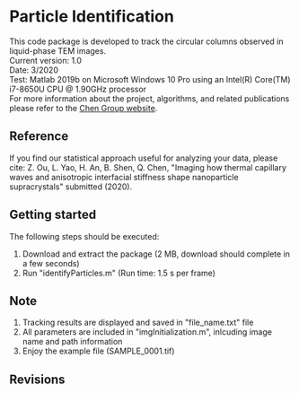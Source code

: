 # Particle Identification
This code package is developed to track the circular columns observed in liquid-phase TEM images.  
Current version: 1.0  
Date: 3/2020  
Test: Matlab 2019b on Microsoft Windows 10 Pro using an Intel(R) Core(TM) i7-8650U CPU @ 1.90GHz processor  
For more information about the project, algorithms, and related publications please refer to the [Chen Group website](https://chenlab.matse.illinois.edu/).

Reference
---------------
If you find our statistical approach useful for analyzing your data, please cite: Z. Ou, L. Yao, H. An, B. Shen, Q. Chen, "Imaging how thermal capillary waves and anisotropic interfacial stiffness shape nanoparticle supracrystals" submitted (2020).

Getting started
---------------
The following steps should be executed:
1. Download and extract the package (2 MB, download should complete in a few seconds)
2. Run "identifyParticles.m" (Run time: 1.5 s per frame)

Note
---------------
1. Tracking results are displayed and saved in "file_name.txt" file
2. All parameters are included in "imgInitialization.m", inlcuding image name and path information
3. Enjoy the example file (SAMPLE_0001.tif)

Revisions
---------------
